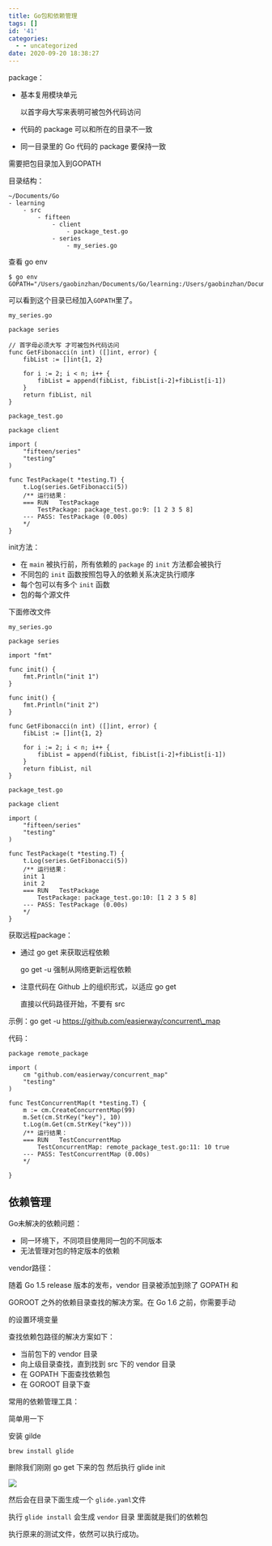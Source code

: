 ```yaml
---
title: Go包和依赖管理
tags: []
id: '41'
categories:
  - - uncategorized
date: 2020-09-20 18:38:27
---
```


package：

*   基本复用模块单元
    
    以首字母大写来表明可被包外代码访问
    
*   代码的 package 可以和所在的目录不一致
*   同一目录里的 Go 代码的 package 要保持一致

需要把包目录加入到GOPATH

目录结构：

```
~/Documents/Go
- learning
    - src
        - fifteen
            - client
                - package_test.go
            - series
                - my_series.go
```

查看 go env

```
$ go env
GOPATH="/Users/gaobinzhan/Documents/Go/learning:/Users/gaobinzhan/Documents/Go"
```

可以看到这个目录已经加入`GOPATH`里了。

`my_series.go`

```
package series

// 首字母必须大写 才可被包外代码访问
func GetFibonacci(n int) ([]int, error) {
    fibList := []int{1, 2}

    for i := 2; i < n; i++ {
        fibList = append(fibList, fibList[i-2]+fibList[i-1])
    }
    return fibList, nil
}
```

`package_test.go`

```
package client

import (
    "fifteen/series"
    "testing"
)

func TestPackage(t *testing.T) {
    t.Log(series.GetFibonacci(5))
    /** 运行结果：
    === RUN   TestPackage
        TestPackage: package_test.go:9: [1 2 3 5 8] 
    --- PASS: TestPackage (0.00s)
    */
}
```

init方法：

*   在 `main` 被执行前，所有依赖的 `package` 的 `init` 方法都会被执行
*   不同包的 `init` 函数按照包导入的依赖关系决定执行顺序
*   每个包可以有多个 `init` 函数
*   包的每个源文件

下面修改文件

`my_series.go`

```
package series

import "fmt"

func init() {
    fmt.Println("init 1")
}

func init() {
    fmt.Println("init 2")
}

func GetFibonacci(n int) ([]int, error) {
    fibList := []int{1, 2}

    for i := 2; i < n; i++ {
        fibList = append(fibList, fibList[i-2]+fibList[i-1])
    }
    return fibList, nil
}
```

`package_test.go`

```
package client

import (
    "fifteen/series"
    "testing"
)

func TestPackage(t *testing.T) {
    t.Log(series.GetFibonacci(5))
    /** 运行结果：
    init 1
    init 2
    === RUN   TestPackage
        TestPackage: package_test.go:10: [1 2 3 5 8] 
    --- PASS: TestPackage (0.00s)
    */
}
```

获取远程package：

*   通过 go get 来获取远程依赖
    
    go get -u 强制从网络更新远程依赖
    
*   注意代码在 Github 上的组织形式，以适应 go get
    
    直接以代码路径开始，不要有 src
    

示例：go get -u https://github.com/easierway/concurrent\_map

代码：

```
package remote_package

import (
    cm "github.com/easierway/concurrent_map"
    "testing"
)

func TestConcurrentMap(t *testing.T) {
    m := cm.CreateConcurrentMap(99)
    m.Set(cm.StrKey("key"), 10)
    t.Log(m.Get(cm.StrKey("key")))
    /** 运行结果：
    === RUN   TestConcurrentMap
        TestConcurrentMap: remote_package_test.go:11: 10 true
    --- PASS: TestConcurrentMap (0.00s)
    */

}
```

## 依赖管理

Go未解决的依赖问题：

*   同一环境下，不同项目使用同一包的不同版本
*   无法管理对包的特定版本的依赖

vendor路径：

随着 Go 1.5 release 版本的发布，vendor ⽬录被添加到除了 GOPATH 和

GOROOT 之外的依赖⽬录查找的解决⽅案。在 Go 1.6 之前，你需要⼿动

的设置环境变量

查找依赖包路径的解决⽅案如下：

*   当前包下的 vendor ⽬录
*   向上级⽬录查找，直到找到 src 下的 vendor ⽬录
*   在 GOPATH 下⾯查找依赖包
*   在 GOROOT ⽬录下查

常用的依赖管理工具：

简单用一下

安装 gilde

`brew install glide`

删除我们刚刚 go get 下来的包 然后执行 glide init

![](http://qiniu.gaobinzhan.com/2020/05/20/2c92c86163d52.png)

然后会在目录下面生成一个 `glide.yaml`文件

执行 `glide install` 会生成 `vendor` 目录 里面就是我们的依赖包

执行原来的测试文件，依然可以执行成功。